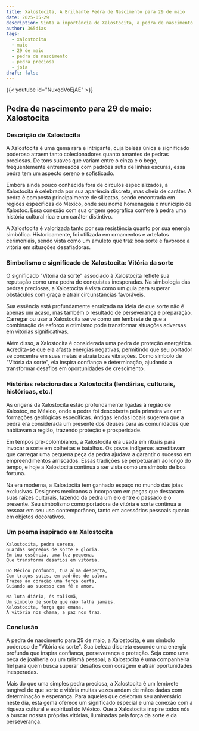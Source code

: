 ```yaml
---
title: Xalostocita, A Brilhante Pedra de Nascimento para 29 de maio
date: 2025-05-29
description: Sinta a importância de Xalostocita, a pedra de nascimento de 29 de maio que simboliza Vitória da sorte. Deixe que sua beleza e significado iluminem seu dia.
author: 365dias
tags:
  - xalostocita
  - maio
  - 29 de maio
  - pedra de nascimento
  - pedra preciosa
  - joia
draft: false
---
```


{{< youtube id="NuxqdVoEjAE" >}}

## Pedra de nascimento para 29 de maio: Xalostocita

### Descrição de Xalostocita

A Xalostocita é uma gema rara e intrigante, cuja beleza única e significado poderoso atraem tanto colecionadores quanto amantes de pedras preciosas. De tons suaves que variam entre o cinza e o bege, frequentemente entremeados com padrões sutis de linhas escuras, essa pedra tem um aspecto sereno e sofisticado.

Embora ainda pouco conhecida fora de círculos especializados, a Xalostocita é celebrada por sua aparência discreta, mas cheia de caráter. A pedra é composta principalmente de silicatos, sendo encontrada em regiões específicas do México, onde seu nome homenageia o município de Xalostoc. Essa conexão com sua origem geográfica confere à pedra uma história cultural rica e um caráter distintivo.

A Xalostocita é valorizada tanto por sua resistência quanto por sua energia simbólica. Historicamente, foi utilizada em ornamentos e artefatos cerimoniais, sendo vista como um amuleto que traz boa sorte e favorece a vitória em situações desafiadoras.

### Simbolismo e significado de Xalostocita: Vitória da sorte

O significado "Vitória da sorte" associado à Xalostocita reflete sua reputação como uma pedra de conquistas inesperadas. Na simbologia das pedras preciosas, a Xalostocita é vista como um guia para superar obstáculos com graça e atrair circunstâncias favoráveis.

Sua essência está profundamente enraizada na ideia de que sorte não é apenas um acaso, mas também o resultado de perseverança e preparação. Carregar ou usar a Xalostocita serve como um lembrete de que a combinação de esforço e otimismo pode transformar situações adversas em vitórias significativas.

Além disso, a Xalostocita é considerada uma pedra de proteção energética. Acredita-se que ela afasta energias negativas, permitindo que seu portador se concentre em suas metas e atraia boas vibrações. Como símbolo de "Vitória da sorte", ela inspira confiança e determinação, ajudando a transformar desafios em oportunidades de crescimento.

### Histórias relacionadas a Xalostocita (lendárias, culturais, históricas, etc.)

As origens da Xalostocita estão profundamente ligadas à região de Xalostoc, no México, onde a pedra foi descoberta pela primeira vez em formações geológicas específicas. Antigas lendas locais sugerem que a pedra era considerada um presente dos deuses para as comunidades que habitavam a região, trazendo proteção e prosperidade.

Em tempos pré-colombianos, a Xalostocita era usada em rituais para invocar a sorte em colheitas e batalhas. Os povos indígenas acreditavam que carregar uma pequena peça da pedra ajudava a garantir o sucesso em empreendimentos arriscados. Essas tradições se perpetuaram ao longo do tempo, e hoje a Xalostocita continua a ser vista como um símbolo de boa fortuna.

Na era moderna, a Xalostocita tem ganhado espaço no mundo das joias exclusivas. Designers mexicanos a incorporam em peças que destacam suas raízes culturais, fazendo da pedra um elo entre o passado e o presente. Seu simbolismo como portadora de vitória e sorte continua a ressoar em seu uso contemporâneo, tanto em acessórios pessoais quanto em objetos decorativos.

### Um poema inspirado em Xalostocita

```
Xalostocita, pedra serena,  
Guardas segredos de sorte e glória.  
Em tua essência, uma luz pequena,  
Que transforma desafios em vitória.  

Do México profundo, tua alma desperta,  
Com traços sutis, em padrões de calor.  
Trazes ao coração uma força certa,  
Guiando ao sucesso com fé e amor.  

Na luta diária, és talismã,  
Um símbolo de sorte que não falha jamais.  
Xalostocita, força que emana,  
A vitória nos chama, a paz nos traz.  
```

### Conclusão

A pedra de nascimento para 29 de maio, a Xalostocita, é um símbolo poderoso de "Vitória da sorte". Sua beleza discreta esconde uma energia profunda que inspira confiança, perseverança e proteção. Seja como uma peça de joalheria ou um talismã pessoal, a Xalostocita é uma companheira fiel para quem busca superar desafios com coragem e atrair oportunidades inesperadas.

Mais do que uma simples pedra preciosa, a Xalostocita é um lembrete tangível de que sorte e vitória muitas vezes andam de mãos dadas com determinação e esperança. Para aqueles que celebram seu aniversário neste dia, esta gema oferece um significado especial e uma conexão com a riqueza cultural e espiritual do México. Que a Xalostocita inspire todos nós a buscar nossas próprias vitórias, iluminadas pela força da sorte e da perseverança.